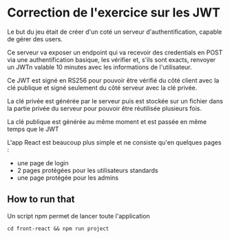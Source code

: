 # Correction de l'exercice sur les JWT

Le but du jeu était de créer d'un coté un serveur d'authentification, 
capable de gérer des users.

Ce serveur va exposer un endpoint qui va recevoir des credentials
en POST via une authentification basique, les vérifier et, s'ils sont
exacts, renvoyer un JWTn valable 10 minutes avec les informations de 
l'utilisateur.

Ce JWT est signé en RS256 pour pouvoir être vérifié du côté client avec
la clé publique et signé seulement du côté serveur avec la clé privée.

La clé privée est générée par le serveur puis est stockée sur un fichier
dans la partie privée du serveur pour pouvoir être réutilisée plusieurs 
fois.

La clé publique est générée au même moment et est passée en même temps
que le JWT

L'app React est beaucoup plus simple et ne consiste qu'en quelques pages :
- une page de login
- 2 pages protégées pour les utilisateurs standards
- une page protégée pour les admins

## How to run that
Un script npm permet de lancer toute l'application
```
cd front-react && npm run project
```